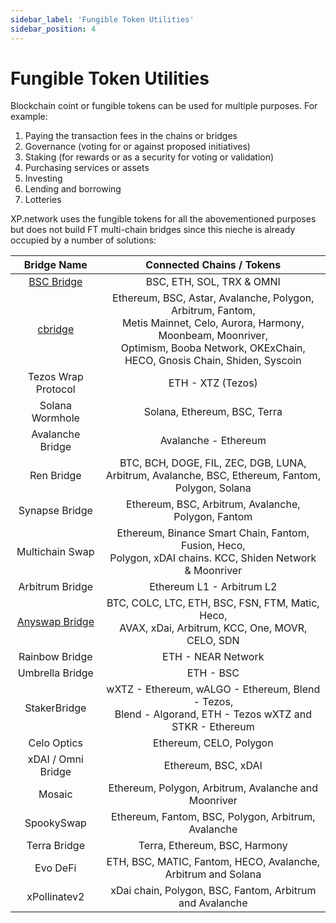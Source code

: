 ```yaml
---
sidebar_label: 'Fungible Token Utilities'
sidebar_position: 4
---
```


# Fungible Token Utilities

Blockchain coint or fungible tokens can be used for multiple purposes. For example:
1. Paying the transaction fees in the chains or bridges
2. Governance (voting for or against proposed initiatives)
3. Staking (for rewards or as a security for voting or validation)
4. Purchasing services or assets
5. Investing
6. Lending and borrowing
7. Lotteries

XP.network uses the fungible tokens for all the abovementioned purposes but does not build FT multi-chain bridges since this nieche is already occupied by a number of solutions:

| Bridge Name | Connected Chains / Tokens |
|:-:|:-:|
|[BSC Bridge](https://www.binance.org/en/bridge)|BSC, ETH, SOL, TRX & OMNI|
|[cbridge](https://cbridge.celer.network/#/transfer)|Ethereum, BSC, Astar, Avalanche, Polygon, Arbitrum, Fantom,<br/> Metis Mainnet, Celo, Aurora, Harmony, Moonbeam, Moonriver, <br/> Optimism, Booba Network, OKExChain, HECO, Gnosis Chain, Shiden, Syscoin|
|Tezos Wrap Protocol|ETH - XTZ (Tezos)|
|Solana Wormhole|Solana, Ethereum, BSC, Terra|
|Avalanche Bridge|Avalanche - Ethereum|
|Ren Bridge|BTC, BCH, DOGE, FIL, ZEC, DGB, LUNA,<br/> Arbitrum, Avalanche, BSC, Ethereum, Fantom, Polygon, Solana|
|Synapse Bridge|Ethereum, BSC, Arbitrum, Avalanche, Polygon, Fantom|
|Multichain Swap|Ethereum, Binance Smart Chain, Fantom, Fusion, Heco,<br/> Polygon, xDAI chains. KCC, Shiden Network & Moonriver|
|Arbitrum Bridge|Ethereum L1 - Arbitrum L2|
|[Anyswap Bridge](https://bsc.anyswap.exchange/bridge#/bridge)|BTC, COLC, LTC, ETH, BSC, FSN, FTM, Matic, Heco,<br/> AVAX, xDai, Arbitrum, KCC, One, MOVR, CELO, SDN|
|Rainbow Bridge|ETH - NEAR Network | Aurora - NEAR|
|Umbrella Bridge|ETH - BSC | $UMB|
|StakerBridge|wXTZ - Ethereum, wALGO - Ethereum, Blend - Tezos,<br/> Blend - Algorand, ETH - Tezos wXTZ and STKR - Ethereum|
|Celo Optics|Ethereum, CELO, Polygon|
|xDAI / Omni Bridge|Ethereum, BSC, xDAI|
|Mosaic|Ethereum, Polygon, Arbitrum, Avalanche and Moonriver|
|SpookySwap|Ethereum, Fantom, BSC, Polygon, Arbitrum, Avalanche|
|Terra Bridge|Terra, Ethereum, BSC, Harmony|
|Evo DeFi|ETH, BSC, MATIC, Fantom, HECO, Avalanche, Arbitrum and Solana|
|xPollinatev2|xDai chain, Polygon, BSC, Fantom, Arbitrum and Avalanche|

